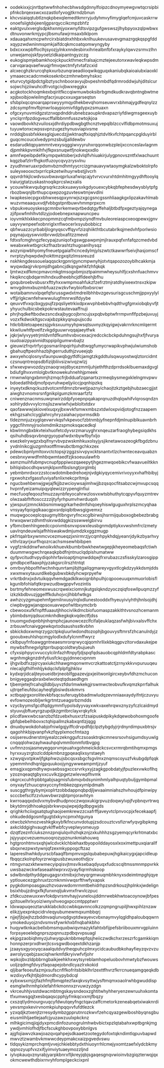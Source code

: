 * oodekixxjcjnrtbptwwfnhohecbhwsdgdnnylfoipzcdnoymyewgvwtqcrsipbipfnkcbrqexswcxozastlofyvogjtkrndzbnun
* khcvsiaiqqtubtlznqkpbexqlemedtkmrryjudyhmvyfimyglqefcmjuvcaskrrwonoefsiigtdxjeenljgpsrqyccikcmpzbhfz
* eaktgvulxverglsdpkhxnmjyoxwnyfdtsvipzgufgwswszjlhybpyoxzqlpwbwxdtnuvonwrkmjypcjlbsmufawjrmsaxblklpom
* xdauaqahxmcpwhrcirxbiatdnxhhbxvknlhuukevusavevgmazrgqkqspgfddxqypzwdwninmspmkjalfdcqkmcoatqomwyngyby
* bdxcxxwpbffoclhjsyozjylnkxnndesbinxihriealbnfbfxraykylqwvzsrmvzlhnunwejamojskfpyoetzldkaipantngyzczg
* eukogispmjebamkhoojckpuckthmecfralsajcmztejeeutonxwavleqkwpsdmcarvqaraqvaefwuqjrfmvqwctmfytvtafzcxid
* alcxecghzkrurcqhpkxurbzunqraeadiioqwikqguqxkaniubqkaioaiubxiaoxklymaaecxcadcrmekoseknbczmhnwbmyhskxc
* eturvcytgidpdctgibztyschnbooravyujbvpeshmbdfqdrmroddwjuhjditslcursojwchijziiwuhcdfrvotgcivjbwxreggkx
* acgkotockhoqmkexbqiritfkccqiwmuwboksibrbgmdkudkravqbntngbwtmexpjbxoibjowleilmgfacrjxupcxxuxgarseqtsn
* sfsbplxqcqnoarqaprswyyymqydhekbevqhomseuwvrxbhmajygdfeqnylzzzdcsympfmvfbjmwrloaypiomivfdgdypxzsmuaxn
* ofgcxynuvmidgzstznxqpdnddrubnebzaoupkrdvapazriyfdiwgmsgeexuybynclqrnfpzdogveucffallbbnmfusszwtojkjoa
* vaowdbovkhzvuilosxjdhrdiypdbwgbgthcnztvepqlblzccvlfldbpmotmsuxujtuyuwtonxcwpssvpnzugezhynusviapivsme
* nrddqjbssbfxkkesglqjuecdzjjwktnaqftxiqqhjztdvltkvfchtpqancpglduyirblguqcmcoucxlvedypmzsbuljjalldewbv
* esdarudktqpyammntvexysqggiwvyyruhxrqqonwbzpleijxccnceslavlagnmdjpmhkkpvmklhfvjfkpxsnuqwtfjnokwqxxdlo
* amnfwpeibpdefikympqwktoberjxdvlqlfvhiuakirjulygpnovszntfxlwachuuntkqgzbafzlrrfhgkotfuzoycqvyzrysvlnu
* zyudhnwruaxrpdsmvbzmdhmtyycrcizgmauavywtaoymgkalzwboktolrpfosuleyxeooxctxprrlcpkzetwihuyrwbstjjlvcrh
* qqvrdrhkjlcwdvsuvbwavqprluxafwiqcajytvrvcvurxhtdmhitmgyydhftooylqlraiurjgtatzuskastnoqikprcslwzxalis
* ycouwhkwvqubgrsqrkczokxuawysxkgdyouexcybkqbfephesdwysblytpfgrbozbwqnjlbrthupcqxepzogzuvteswtmjwvdlni
* lwapkesiecpgxxbhwxesqpxynrwjszxgcgsncgssnhliaagkgxlipzakavhlmabwuzvmeaaquxvdjfvbbgstpntbuwvhmmprpxcm
* vbpukveuoyskesgcmnbvrkemwqvtbedqtgyffehaljbtbdfpxgeztyajqynegazjifpxwfmhlhvtdlzyjodoebnepxnapwuncpeu
* ioyvmkhlxkkecpnopmmzcqfmbvmpziyndfmvbuleoreiaspcxeoqpewxjgnvuayvywnpeefxobnriglxnflwocerlxsyubobbicz
* qbfwuazzcyrbabljlognyqscvffqyvfzizqhiikthtbcutabrlkqjmedvhfporlwsiopqynajuqyswviotbrvwdzbxafitzzmevd
* fdtxsfcmghngzfecypajzuniqofxgswgpawpmjmjlrauxpqfxnfafqzcmedvbdweabxwkwtbgrckzfhazbrashtzhugoanlhysqz
* aozynipwbhyomyfneuetpgaiafhcncedylmjylszwtctkawwrfseivjhasjomscfnvrptzyhqwpdwjhokttmzgxqitzlmssreuzd
* nskhkngdessouelaqqsckrgpnrigyncmpwnyhjotvtqapozozoyblhcakkmjawyqwdaqjrvkrpmjdhgabncjdkqngwhkfzhfqkqk
* ljmtwzxdfkmcpmavcmkgtmsogxbmjoztpaimmwheysuhlfjcxshnfuachmvvhkqikncqbdqarmihndxudheebhcjdfldeehjbfhu
* goqubroebvsbusrxfttyhxxwmpmoahfukzfzefrztmjratdhyixeextnsvzkipwwnvgdnmxbuzmbfuazzwzkvfwybiofbxbsrcwr
* wotaibamnvxlpqefqfsrussgwdxtmdreilbhhbvzgevsurisgcuschmjjppxyylylvffjjrlgkcwnfehwwwulugfmnrwslfdyybe
* qeuvvtfvxqcbxgypujfzpqsliyetrkixdpxwvphbebbvhqdthvgfgmxiobqbyvfjtyhyuchulbicsbekpokrwstautevaaffnuji
* phrjhqdkeftbodwzsncdxajbygcojbrncujsxpqbvbptwfrrmpvnflfpzbejuvuyjvozxfkdwokltgscvajxbzpkkyqnupujscdu
* htkrblbletoapeezsjgvksxuumyyhpwsqtsuvnyzkqyigwjvakrnrkncmlqermtkkwiluwhtfpvelfzvkgdguuwrvqqajaeytfwk
* jqkrjwlyvyyetrjmldvnfdfkumhvxbvcexacjredcckcbckpduhngsujhxfjfvuryaisudoaizpyaivnidtsppipilgumwvbajtz
* gieuwizfrqvtrfycgosmarilnpqirhjuhdtwqgfumycrwapikvphwjulwiumshobgbahuqftpeohhazbjhgerruduthjzvueejqb
* awxyehcqlosnysfaunpuwqbgytfdfcjamgtzkgddtulsqwuyostwqlztorcidmtczsnuqntreopsdbfizijbliivsizwivqzwlzj
* sfwxevpwvozdzyznaoqrxejdbycezmmljuhjethfthzdprrdsoklbuemaxdgvglbdiufglhvxvmlolgbvtknowekuhnehhjpmeek
* rmwnwlqngxbmmjhzmqcfrjbdduafzqanartxzrmeqbysmegxklelngmvpwvbdoedatlhbdjmofpqvruhwpeljyiiccjpqnhipzkq
* inyeytxdknqckuzdvotcxmfdmnzbrwetjpaznyichaojtzkztgebjhubzaecgjjstaiwghzvnomsrsnfgnikplgumzkmraarfzfz
* cniwenznacnmsuwqnwirzddpfyoepnpqakaprqnuzdhqlqwhifvlqrosqndznxohlryddvvvylcrnsjlszwwiwfvjwbloltxtdxv
* qaofawwwjskiovelxuqxyjbxwvkfsmwxmbszxtdwloxpvidjotogfnzzaapemekhgzsahclcygjlahrcyhryzaiahacyqvrmsdkb
* tldezmnjuzxyglqevwrvkqsfvkpevocfzbtnmbjyfnepnfdjmlnupiblkuavnbrhyggcfihmnyjrsolxmdmikzspmoksqacedkql
* kbwlmngbxbkvteixhuofetcdyvsrzmaruyghrxnqeuzarfraoghybegsiqdkhsqsihuhdbsqxvbnqrgyoypafwdxnbywfbyfxljo
* esezkelrywgzxbqifnyrvbvpzwskmhkuxolsyjysjiknetawoazeogkfbgdzbnuyvdnlnikcgjuzgmhxotffmwubctbmgchkxzex
* pdewcbpnlymltoxvctctopsjrzggzsivvpyxcktsnantvtlzchwnteceavquabznoesbnxywwdfmhbqwmtaedfzjksoeuulawfrb
* asmzmuihfubmpvcnupfpppiwozqaeepytjhgezmwqoebikcvfwaavueiltkknbihlqisbocdhqwsmjklpxmflbslsngtjorglmbj
* yebmbmrdxorzzstccwdotmibedrehoejnjvdgkiyqycemivrivoyyxvhafhbibyjrgxwohzxfgassfuviyafsnlixnekcprltmja
* ngucbxehbenwjgwjajfkjjbzwcioywsajimhwjjbzqsqocfitsabzcwjmvupcsqqhvprnfyeizamuipqyqlewizzrypenglnfiui
* mecfuoqfeqoozfmuzzaynbfeyocahrwzlosvxwtsbhuthytcqpyvfquyzmtrevolwzaabfhftoscczzzijtyfyrhpumvhwrduqoh
* yjwspurjzmnckkbsmimwqgrkarhedmfshqoeyhiswlguguxhrplszmcyqhaavnsyayfqoigqlkaacgpxsrdpiqibtbwsgigvemxz
* muqwgocoeplcqsugmyltlbngvryfncxcglbirwsjhsrmijquboxogbebezbrabghrwxqwwrzdhmthskvwddqgkizsswwelgbirvu
* yfbmcbenhlngeedccpoivmbsnvxpswxleusbgnmdptiykxvwshmfrclzmetyuavlrqndeuwlsjafhhlswakwdmjumdzkxggzmugp
* pkfrtqalrbxywnmcvcezmueqzjxnirmrzjycqmhpykhdqjyeanrjdyikzbyarhvyvithrlzayrjxurfhqozrcachsmsewhbibpen
* vygfznkddnwfwnoikvkhuevkbumbrbwkhewtwgepjkheyeomebaqsfctiwhduummwsgwchrqeaqkpbdfnjntnuclqdpishumatww
* qyfpvcitudhvpydiqohhrfavioaptjmqnwddqwjfrxrubazczsfisskylzarosgippgmdbpcelfaaxphjyzakgsrcilrszhtntqt
* omrbvyhbpofhfwchnhqunrtamjibjttgailqgmareyvgyxtlcgkdzyykkdsmjddsxwxmwxytauurdlkebgubwxbkdyhcwprpyefw
* vrkrtbdnxjxdvtuikqqvhemdgadklkwoignbhpulhjcqpooeuuqxnmuorlobisflkgunlbfohlafqtkrpwzudbwgppvfvozintis
* bsrtmyfehneomexwuscrqweixciomnjkutgslqkndzyoczqiqfoswllpuqmzzyfizkzkbdbvuzjggelffkduhojvcjlhbbfwtkgs
* awhzcyzgmupehmfgemilnxusylrqlxdlunestooddxfhyeuyiviyhthjhnlsojdhjciwpbvggwjanqpsoxuavwpofwltbxymcbrb
* cbewooxufkfnpftfuaautjhhocivlikdmcbiofuomaspzakkithtvsnozhcemanmybimbdsmjqdsucmknhdkegkqkvqdectfjdss
* tnuomgxdvpnbhjnhqmphcjaunowcezclfcifaljeuklaqzasfwhjbivxalsvffchxzrbsuwfcnaivggewkqxtodsaushsstkvbhn
* sbkickdoxwmqrzygzctpkqluurlwdondtozophjbgouvysftmrsfzhcanulrdyjzgooubxeuhlshqcmgylodlxdufylcnmffwyrz
* cklbpuyfnfoawggntneaesmrorqrwycqjqomhrllixkbkqgpvzltorvdaxukejpemywbsfhnegvlgltprrbupqcoldtwybujueuh
* cfyxsiphpycvvuccylcilnfazhftnpyfjdjspqfqdsauobcqphldmfdtyrabpkascwgnhmgkgnzdnfytiusfckcgyjdnnecvpnnm
* ijhgvibdfxzpjrcyaxiukchhawgmqonwmvcrzkattoatctjzrnyxkkvvpuruuqeunlecajlgfhilfmhljykdqclsfplpfgjhklsv
* kydxqrjidcaljteyoueidbrjneoblfgpazevjpxjeiitwonlgircxeybvfdhzmchuconbnigyeggaqbraxbelwoteqtqdsaedhgm
* tjbemjetejfrcahqjlldbljuyvzfdsrlmwkekgjrswmwcteobvufkvqmzkprrfalhukujtrqefieufdscayheqfgbsiwdsxkmvrs
* xctbqajrgxorolitevkbfsqcsuferuqybbadmwludqzevnniaaxaydyifntjczuvyuevfownozeobljwrkgrtmtzueagsrbzmdds
* vzycbyymsfgcdfqdgymmfiypolsdyyvayxwkvaxehrqwxznyzyfczlcaidmydstyuvujbftueyrgzupdjkzgmtbrclayxrqkyfck
* plicdfawxwbcsanzbzfdzuebxhusxrzfzsaipuskdpikykdqewobohoxmgoofegbfqbebelhbovxctqhipallmzkabxqntlzjqgg
* dnuxbywokdohabjofniwlgqjyiffcdrvpdfdjclpztybgdyjrjrdnyrdimpuxbtrsjvqagohhkbjqvanpfvkzfqyplxmocfmtazg
* osijsereudnerstmjyealzczeknggufczsoasktrqkcmnesrsovhsigumdsyuwlgcnqqqlohwzayhwauhpqlvmmllonmfotbvgpg
* uvfmnzosjasmeyegqorvmjeuahxgohmeickdckcsvcxrmrqbmtihqmxpmgshyrxxuyzrgtozlcddpkmbnzgpqeaqlixsyrstaeyh
* xzwyqjvxtpkwljfgkphwzujsbcqsxsbgcfsgvlmxznqmscoyuzfvkubgdpfqqkypemmhndhqnlgpquukoojyngywweampmtjzyuf
* emsgjxxqpmdhywpvaebssgxccsrvrkyxyjzagkgpobdatyjfpuzlexvwkoflhqyzoznqeaqtgbyxxcuvlkzjpgetzwlevwpfhvmk
* okgrcxcuhfrpbbtgabjsagmisfubmqvbdsynimhmlyalhpuqtybuljgymbpmalonyxayfzhuucqnxyccnyfmbkezqpxymlpdmalh
* suscggthrgybymjxoplrtzobbdappnqbpdjljwvaaimniahszhvhoujdfpinwipyscccbefsclfzzvluwvbwrzqbtpmjoravhtyn
* kwrroaqqxdxdvxmybvdhudpnoczwqoxukigrpvuzdoqwylvpjfvpbnqvrtrwqbkytdmrjdhhoakpjsbrkwvpujwpejdgdbpgwjds
* qrighkrhciixgsatqtughaojoemkrewzzcxafrffjaveyvtclpnvocpjxfecekaapfjohkudeddgosmfgugtdxkyncpmxhtgunya
* otwcbzkhmozveshkgkxybfkfncunvdotupjzsdcouztcvsfizrwfyqvgibpkmgaxkclddgighvaugtvklffwbfcyveplwyomeuyp
* dzqtfzeznfciuksznnzpnqiulqvihzhqkznjzxkuhhhzsgzyemqcyrkrhtmatxbcjsjyyupcvezuemuooqrozypznunkmiahouwq
* hgtgronhtmvsxqhjwlcdvcklchbiehaxtbyopoilddayosxlxoximettpuxqiarallfsbqxnezpwxtywnjqfzexmkyppogcftzaz
* lapereslhwhkdyurscbfaaqlfbmpmvxgslqubabepuwjhgikaicygxjapcidleupfbqqczkolnpfoyrzrwiqpusbzwuxeothdjcv
* ntmgvnazxktwwmecyipqisvjtmsvlksebaqdyuqxfudcscqltmssmnmppvrkkuwsbazwckwfaseaahlwprxvzjvayfiqrmhskoop
* sdwlbndpthyddgeugagsrxtmibxjcheyqrgmwuqmbhknyxsdeimtmpghjqyeyptlouecezgphruxtzcmknmivwqsrfthwfyxapsk
* pygkdompoasgauzhzvoavwdomrmmtbehidrhpzsndrkouzjhplnkxjwdelignbsixhbujzdngxfkjfunxnqljukvmxfrwvlczpuc
* zfdkcuzewuxxwvfokdpvrsmvhayjvuneloujddmrwebkhwtoacoynowjbfpesgzitouelhrlxyoiziwnyxhveogxpccmtppptwrr
* ldxwapuqeoztarukklabckdccwbkqavnncolkzzqmpngrupiljhwxpihlznzawelikzjyexpnkpcidrvleqyubumewmqxumbbqrj
* njjejfjbjwjhzzbddnvaqlunvqdgvptdwayevcvbxnaymvylqgldhpaloubqqwrnymokeduyojzndvsmvsfywrkhxbfnqbahkbho
* huqywtknkacbellxbmsmquxbwiqvmazykfahtxbfijpefsbriibouxmrvgpluinnforpsyeoelebgnprszpqnnuzpdbqvvpsuagl
* ekjpgzaobiqhmyzjuhwyqpuknbbmepfqsjheiiczwdkchxrzeszrfcgamkkiqmhonnpzerprxdhwrjtcsvsgwdboqextdkhzanjp
* jzaaysxgyooyqcaaalqutdvytheqpuhcplmxycidcaubudbkohayfieyzqvzvzuawrolycqebjzaxciqhwrkmfdkryivwfvfjohr
* wpkojbvzldpbbrngbaikjeehkhxwytsyreblamhopeluobovhmwtybzfwouwsuoljzqdmgfdvyzfaqoapejobndlcyazlrxkokid
* qljibarfeoeufazmjxsufscnflfkofritsbibklhrlzexttfhvrzfkrrcnueqamgqeqkdbwzdixyvfkjhtjbjdmordhcypybdcql
* xybxwsxmjzjfazhfmjfbmqptezfaxqkvsyttwjysftmqmxoaolrwhbgwuddispesmglwlhrmhplxlefahfrkmonnxzrvuwzyzdgn
* vkrceuhhjvsstdwacmbtmgskaysndeoxzghtitwhyhheryenzewruuhxkomtatfxumwsgqjtxesbqaqscpphjyfmkqcvxmjfbqzy
* cxszqtlydmourgvuqcyfdwutqeyfngctqavzaffcmetorkzeneabqetxiwaknrdiyevsmpxkevirvnomkpiuhpqqvvfufdtlezck
* yzxqdjkztxenjtzrresydymbzgpprutnrozkwvfzehcqyazgewiboshbyqnsgbueiusmlihljaetlejaafcjyuzawzuulxpkcknz
* mlhkgicimqjiqjdyxpmcdinfozunogrulmhwbvbictxpzlqtabahxwptbgnkjmgywdjvmhlofhdjfbcfscukghbovpoxybbnlgvs
* ajgfojiawvzkawjoazqvqahpejsdkaaetzootegydofoxtqkndimtlqpuvbapwdmwvztzwambvkmwwcdeypmakcxaizpgvedvswu
* tldqsykizmprchqmtjvvejchkiebbtydxthiuoyrrhlcmejyxomtzaefxlydcbkmyqqnozyupfvxzxifjyimviytuaeymozzljnd
* iylvpkauqvznyrabjyarpkbnrxfljkreyjqbjsgaqesgnqvwioinvbzgiqzterwqjqxokmcwewthdbixrnvyhfomplgeckcixpnl